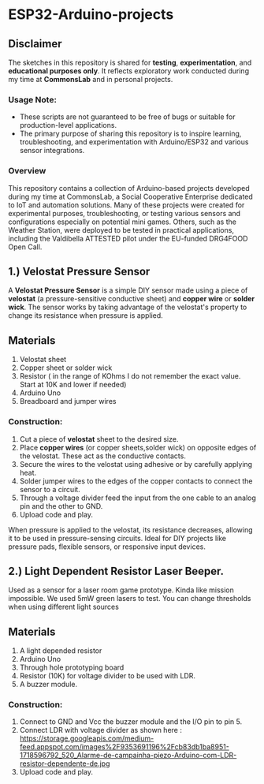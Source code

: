 # ESP32-Arduino-projects
## Disclaimer
The sketches in this repository is shared for **testing**, **experimentation**, and **educational purposes only**. It reflects exploratory work conducted during my time at **CommonsLab** and in personal projects.

### Usage Note:
- These scripts are not guaranteed to be free of bugs or suitable for production-level applications.
- The primary purpose of sharing this repository is to inspire learning, troubleshooting, and experimentation with Arduino/ESP32 and various sensor integrations.


### Overview

This repository contains a collection of Arduino-based projects developed during my time at CommonsLab, a Social Cooperative Enterprise dedicated to IoT and automation solutions. Many of these projects were created for experimental purposes, troubleshooting, or testing various sensors and configurations especially on potential mini games. Others, such as the Weather Station, were deployed to be tested in practical applications, including the Valdibella ATTESTED pilot under the EU-funded DRG4FOOD Open Call.

## 1.) Velostat Pressure Sensor

A **Velostat Pressure Sensor** is a simple DIY sensor made using a piece of **velostat** (a pressure-sensitive conductive sheet) and **copper wire** or **solder wick**. The sensor works by taking advantage of the velostat's property to change its resistance when pressure is applied.

## Materials
1. Velostat sheet
2. Copper sheet or solder wick
3. Resistor ( in the range of KOhms I do not remember the exact value. Start at 10K and lower if needed)
4. Arduino Uno
5. Breadboard and jumper wires

### Construction:
1. Cut a piece of **velostat** sheet to the desired size.
2. Place **copper wires** (or copper sheets,solder wick) on opposite edges of the velostat. These act as the conductive contacts.
3. Secure the wires to the velostat using adhesive or by carefully applying heat.
4. Solder  jumper wires to the edges of the copper contacts to connect the sensor to a circuit.
5. Through a voltage divider feed the input from the one cable to an analog pin and the other to GND.
6. Upload code and play.

When pressure is applied to the velostat, its resistance decreases, allowing it to be used in pressure-sensing circuits. Ideal for DIY projects like pressure pads, flexible sensors, or responsive input devices.


## 2.) Light Dependent Resistor Laser Beeper.

Used as a sensor for a laser room game prototype. Kinda like mission impossible. We used 5mW green lasers to test. You can change thresholds when using different light sources

## Materials
1. A light depended resistor
2. Arduino Uno
3. Through hole prototyping board
4. Resistor (10K) for voltage divider to be used with LDR.
5. A buzzer module.

### Construction:
1. Connect to GND and Vcc the buzzer module and the I/O pin to pin 5.
2. Connect LDR with voltage divider as shown here : https://storage.googleapis.com/medium-feed.appspot.com/images%2F9353691196%2Fcb83db1ba8951-1718596792_520_Alarme-de-campainha-piezo-Arduino-com-LDR-resistor-dependente-de.jpg
3. Upload code and play.
